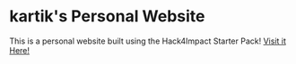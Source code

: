# kartik's Personal Website
This is a personal website built using the Hack4Impact Starter Pack!
<You can add any description you want here.>
[Visit it Here!](https://github.com/qarteu/hack4impact_kartik_website.git)